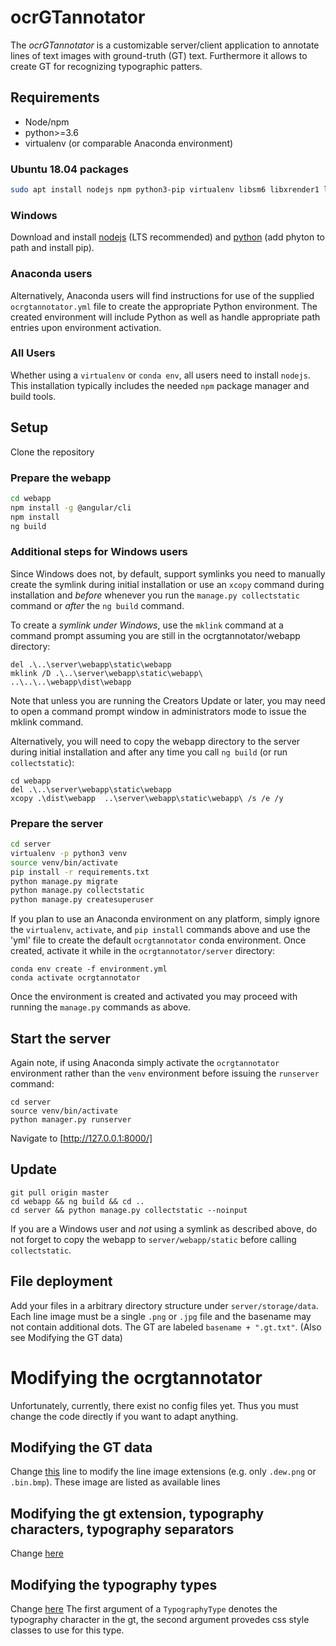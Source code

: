 # ocrGTannotator

The *ocrGTannotator* is a customizable server/client application to annotate lines of text images with ground-truth (GT) text.
Furthermore it allows to create GT for recognizing typographic patters.

## Requirements
* Node/npm
* python>=3.6
* virtualenv (or comparable Anaconda environment)

### Ubuntu 18.04 packages
```bash
sudo apt install nodejs npm python3-pip virtualenv libsm6 libxrender1 libfontconfig1
```

### Windows
Download and install [nodejs](https://nodejs.org) (LTS recommended) and [python](https://www.python.org/downloads/) (add phyton to path and install pip).

### Anaconda users
Alternatively, Anaconda users will find instructions for use of the supplied `ocrgtannotator.yml` file to create the appropriate Python environment.
The created environment will include Python as well as handle appropriate path entries upon environment activation.

### All Users
Whether using a `virtualenv` or `conda env`, all users need to install `nodejs`. This installation typically includes the needed `npm` package manager and build tools.

## Setup
Clone the repository

### Prepare the webapp
```bash
cd webapp
npm install -g @angular/cli
npm install
ng build
```

### Additional steps for Windows users
Since Windows does not, by default, support symlinks you need to manually create the symlink during initial installation or use an `xcopy` command during installation and _before_ whenever you run the `manage.py collectstatic` command or _after_ the `ng build` command. 

To create a *symlink under Windows*, use the `mklink` command at a command prompt assuming you are still in the ocrgtannotator/webapp directory:
```
del .\..\server\webapp\static\webapp
mklink /D .\..\server\webapp\static\webapp\  ..\..\..\webapp\dist\webapp
```

Note that unless you are running the Creators Update or later, you may need to open a command prompt window in administrators mode to issue the mklink command.

Alternatively, you will need to copy the webapp directory to the server during initial installation and after any time you call `ng build` (or run `collectstatic`):
```
cd webapp
del .\..\server\webapp\static\webapp
xcopy .\dist\webapp  ..\server\webapp\static\webapp\ /s /e /y
```

### Prepare the server
```bash
cd server
virtualenv -p python3 venv
source venv/bin/activate
pip install -r requirements.txt
python manage.py migrate
python manage.py collectstatic
python manage.py createsuperuser
```

If you plan to use an Anaconda environment on any platform, simply ignore the `virtualenv`, `activate`, and `pip install` commands above and use the 'yml' file to create the default `ocrgtannotator` conda environment. Once created, activate it while in the `ocrgtannotator/server` directory:
```
conda env create -f environment.yml
conda activate ocrgtannotator
```

Once the environment is created and activated you may proceed with running the `manage.py` commands as above.

## Start the server
Again note, if using Anaconda simply activate the `ocrgtannotator` environment rather than the `venv` environment before issuing the `runserver` command:
```
cd server
source venv/bin/activate
python manager.py runserver
```
Navigate to [http://127.0.0.1:8000/]

## Update
```
git pull origin master
cd webapp && ng build && cd ..
cd server && python manage.py collectstatic --noinput
```

If you are a Windows user and _not_ using a symlink as described above, do not forget to copy the webapp to `server/webapp/static` before calling `collectstatic`.

## File deployment
Add your files in a arbitrary directory structure under `server/storage/data`.
Each line image must be a single `.png` or `.jpg` file and the basename may not contain additional dots.
The GT are labeled `basename + ".gt.txt"`.
(Also see Modifying the GT data)

# Modifying the ocrgtannotator

Unfortunately, currently, there exist no config files yet. Thus you must change the code directly if you want to adapt anything.

## Modifying the GT data
Change [this](https://github.com/ChWick/ocrgtannotator/blob/cdc6868c72b6767d0787fe593a31ab51bdf0683b/server/database/database.py#L13) line to modify the line image extensions (e.g. only `.dew.png` or `.bin.bmp`). These image are listed as available lines

## Modifying the gt extension, typography characters, typography separators
Change [here](https://github.com/ChWick/ocrgtannotator/blob/master/webapp/src/app/editor/line-editor/editor-card/editor-card.component.html)

## Modifying the typography types
Change [here](https://github.com/ChWick/ocrgtannotator/blob/cdc6868c72b6767d0787fe593a31ab51bdf0683b/webapp/src/app/editor/line-editor/single-line-editors/typography-view/typography-view.component.ts#L33)
The first argument of a `TypographyType` denotes the typography character in the gt, the second argument provedes css style classes to use for this type.

